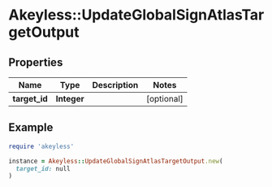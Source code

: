 # Akeyless::UpdateGlobalSignAtlasTargetOutput

## Properties

| Name | Type | Description | Notes |
| ---- | ---- | ----------- | ----- |
| **target_id** | **Integer** |  | [optional] |

## Example

```ruby
require 'akeyless'

instance = Akeyless::UpdateGlobalSignAtlasTargetOutput.new(
  target_id: null
)
```

